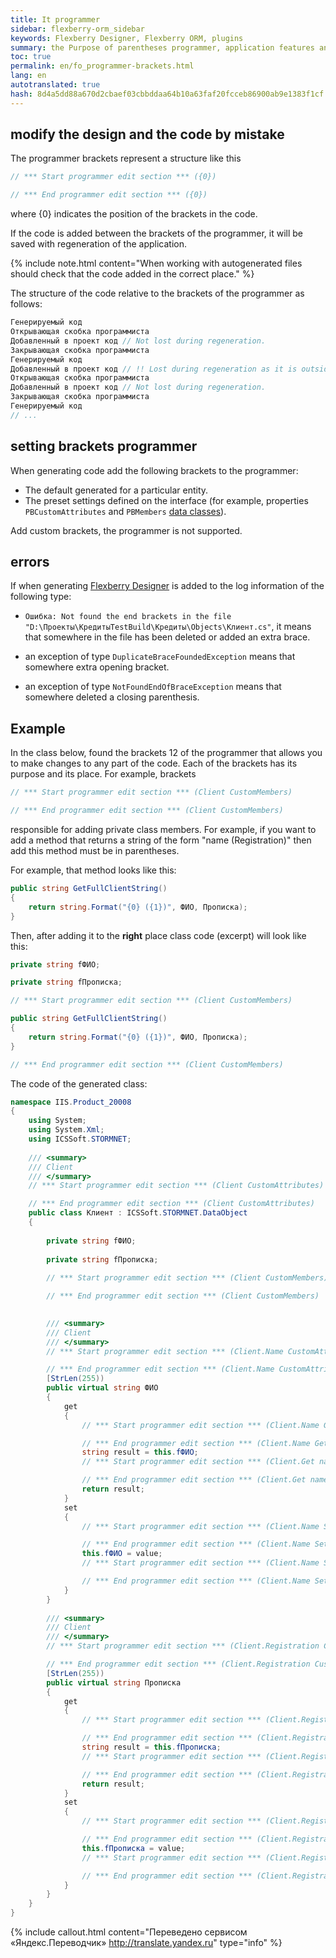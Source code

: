 ```yaml
--- 
title: It programmer 
sidebar: flexberry-orm_sidebar 
keywords: Flexberry Designer, Flexberry ORM, plugins 
summary: the Purpose of parentheses programmer, application features and usage example 
toc: true 
permalink: en/fo_programmer-brackets.html 
lang: en 
autotranslated: true 
hash: 8d4a5dd88a670d2cbaef03cbbddaa64b10a63faf20fcceb86900ab9e1383f1cf 
--- 
```


## modify the design and the code by mistake 

The programmer brackets represent a structure like this 

``` csharp 
// *** Start programmer edit section *** ({0}) 

// *** End programmer edit section *** ({0}) 
``` 

where {0} indicates the position of the brackets in the code. 

If the code is added between the brackets of the programmer, it will be saved with regeneration of the application. 

{% include note.html content="When working with autogenerated files should check that the code added in the correct place." %} 

The structure of the code relative to the brackets of the programmer as follows: 

```csharp
Генерируемый код
Открывающая скобка программиста
Добавленный в проект код // Not lost during regeneration. 
Закрывающая скобка программиста
Генерируемый код
Добавленный в проект код // !! Lost during regeneration as it is outside the brackets of the programmer. 
Открывающая скобка программиста
Добавленный в проект код // Not lost during regeneration. 
Закрывающая скобка программиста
Генерируемый код
// ... 
``` 

## setting brackets programmer 

When generating code add the following brackets to the programmer: 

* The default generated for a particular entity. 
* The preset settings defined on the interface (for example, properties `PBCustomAttributes` and `PBMembers` [data classes](fd_data-classes.html)). 

Add custom brackets, the programmer is not supported. 

## errors 

If when generating [Flexberry Designer](fd_landing_page.html) is added to the log information of the following type: 

* `Ошибка: Not found the end brackets in the file "D:\Проекты\КредитыTestBuild\Кредиты\Objects\Клиент.cs"`, it means that somewhere in the file has been deleted or added an extra brace. 

* an exception of type `DuplicateBraceFoundedException` means that somewhere extra opening bracket. 
* an exception of type `NotFoundEndOfBraceException` means that somewhere deleted a closing parenthesis. 

## Example 

In the class below, found the brackets 12 of the programmer that allows you to make changes to any part of the code. Each of the brackets has its purpose and its place. For example, brackets 

``` csharp 
// *** Start programmer edit section *** (Client CustomMembers) 

// *** End programmer edit section *** (Client CustomMembers) 
``` 

responsible for adding private class members. For example, if you want to add a method that returns a string of the form "name (Registration)" then add this method must be in parentheses. 

For example, that method looks like this: 

``` csharp 
public string GetFullClientString()
{
    return string.Format("{0} ({1})", ФИО, Прописка);
}
``` 

Then, after adding it to the __right__ place class code (excerpt) will look like this: 

``` csharp
private string fФИО;

private string fПрописка;

// *** Start programmer edit section *** (Client CustomMembers) 

public string GetFullClientString()
{
    return string.Format("{0} ({1})", ФИО, Прописка);
}

// *** End programmer edit section *** (Client CustomMembers) 
``` 

The code of the generated class: 

``` csharp
namespace IIS.Product_20008
{
    using System;
    using System.Xml;
    using ICSSoft.STORMNET;
    
    /// <summary> 
    /// Client 
    /// </summary> 
    // *** Start programmer edit section *** (Client CustomAttributes) 

    // *** End programmer edit section *** (Client CustomAttributes) 
    public class Клиент : ICSSoft.STORMNET.DataObject
    {
        
        private string fФИО;
        
        private string fПрописка;
        
        // *** Start programmer edit section *** (Client CustomMembers) 

        // *** End programmer edit section *** (Client CustomMembers) 

        
        /// <summary> 
        /// Client 
        /// </summary> 
        // *** Start programmer edit section *** (Client.Name CustomAttributes) 

        // *** End programmer edit section *** (Client.Name CustomAttributes) 
        [StrLen(255))
        public virtual string ФИО
        {
            get
            {
                // *** Start programmer edit section *** (Client.Name Get start) 

                // *** End programmer edit section *** (Client.Name Get start) 
                string result = this.fФИО;
                // *** Start programmer edit section *** (Client.Get name end) 

                // *** End programmer edit section *** (Client.Get name end) 
                return result;
            }
            set
            {
                // *** Start programmer edit section *** (Client.Name Set start) 

                // *** End programmer edit section *** (Client.Name Set start) 
                this.fФИО = value;
                // *** Start programmer edit section *** (Client.Name Set end) 

                // *** End programmer edit section *** (Client.Name Set end) 
            }
        }
        
        /// <summary> 
        /// Client 
        /// </summary> 
        // *** Start programmer edit section *** (Client.Registration CustomAttributes) 

        // *** End programmer edit section *** (Client.Registration CustomAttributes) 
        [StrLen(255))
        public virtual string Прописка
        {
            get
            {
                // *** Start programmer edit section *** (Client.Registration Get start) 

                // *** End programmer edit section *** (Client.Registration Get start) 
                string result = this.fПрописка;
                // *** Start programmer edit section *** (Client.Registration Get end) 

                // *** End programmer edit section *** (Client.Registration Get end) 
                return result;
            }
            set
            {
                // *** Start programmer edit section *** (Client.Registration Set start) 

                // *** End programmer edit section *** (Client.Registration Set start) 
                this.fПрописка = value;
                // *** Start programmer edit section *** (Client.Registration Set end) 

                // *** End programmer edit section *** (Client.Registration Set end) 
            }
        }
    }
}
``` 



{% include callout.html content="Переведено сервисом «Яндекс.Переводчик» <http://translate.yandex.ru>" type="info" %}